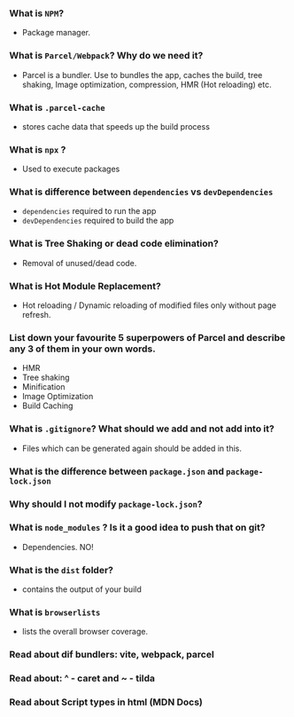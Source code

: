 ### What is `NPM`?
- Package manager.

### What is `Parcel/Webpack`? Why do we need it?
- Parcel is a bundler. Use to bundles the app, caches the build, tree shaking, Image optimization, compression, HMR (Hot reloading) etc.

### What is `.parcel-cache`
- stores cache data that speeds up the build process

### What is `npx` ?
- Used to execute packages

### What is difference between `dependencies` vs `devDependencies`
- `dependencies` required to run the app
- `devDependencies` required to build the app

### What is Tree Shaking or dead code elimination?
- Removal of unused/dead code.

### What is Hot Module Replacement?
- Hot reloading / Dynamic reloading of modified files only without page refresh.

### List down your favourite 5 superpowers of Parcel and describe any 3 of them in your own words.
- HMR
- Tree shaking
- Minification
- Image Optimization
- Build Caching

### What is `.gitignore`? What should we add and not add into it? 
- Files which can be generated again should be added in this.

### What is the difference between `package.json` and `package-lock.json`
### Why should I not modify `package-lock.json`?

### What is `node_modules` ? Is it a good idea to push that on git?
- Dependencies. NO!

### What is the `dist` folder?
- contains the output of your build

### What is `browserlists`
- lists the overall browser coverage.

### Read about dif bundlers: vite, webpack, parcel
### Read about: ^ - caret and ~ - tilda
### Read about Script types in html (MDN Docs)